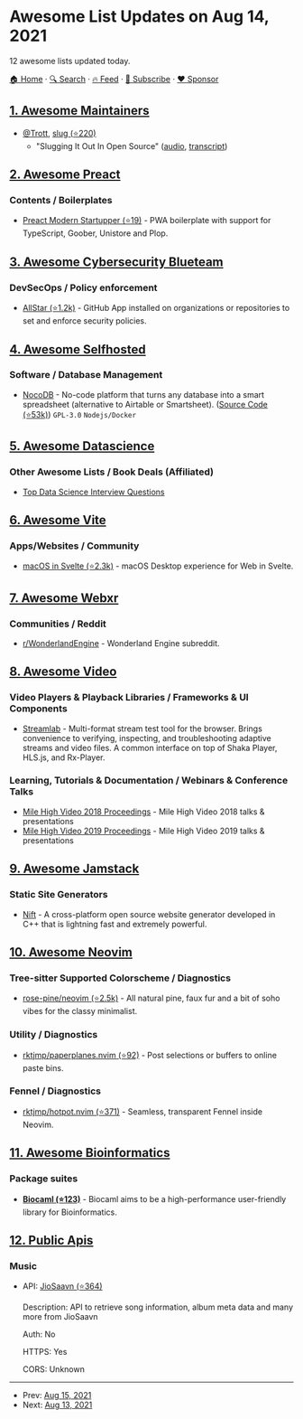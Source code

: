 # Awesome List Updates on Aug 14, 2021

12 awesome lists updated today.

[🏠 Home](/README.md) · [🔍 Search](https://www.trackawesomelist.com/search/) · [🔥 Feed](https://www.trackawesomelist.com/rss.xml) · [📮 Subscribe](https://trackawesomelist.us17.list-manage.com/subscribe?u=d2f0117aa829c83a63ec63c2f&id=36a103854c) · [❤️  Sponsor](https://github.com/sponsors/theowenyoung)



## [1. Awesome Maintainers](/content/nayafia/awesome-maintainers/README.md)

*   [@Trott](https://github.com/Trott), [slug (⭐220)](https://github.com/Trott/slug)
    *   "Slugging It Out In Open Source" ([audio](https://soundcloud.com/rich-trott/slugging-it-out-in-open-source), [transcript](https://medium.com/@Trott/slugging-it-out-in-open-source-a62f554b6e2))

## [2. Awesome Preact](/content/preactjs/awesome-preact/README.md)

### Contents / Boilerplates

*   [Preact Modern Startupper (⭐19)](https://github.com/kolodziejczakM/preact-modern-startupper) - PWA boilerplate with support for TypeScript, Goober, Unistore and Plop.

## [3. Awesome Cybersecurity Blueteam](/content/fabacab/awesome-cybersecurity-blueteam/README.md)

### DevSecOps / Policy enforcement

*   [AllStar (⭐1.2k)](https://github.com/ossf/allstar) - GitHub App installed on organizations or repositories to set and enforce security policies.

## [4. Awesome Selfhosted](/content/awesome-selfhosted/awesome-selfhosted/README.md)

### Software / Database Management

*   [NocoDB](https://www.nocodb.com/) - No-code platform that turns any database into a smart spreadsheet (alternative to Airtable or Smartsheet). ([Source Code (⭐53k)](https://github.com/nocodb/nocodb)) `GPL-3.0` `Nodejs/Docker`

## [5. Awesome Datascience](/content/academic/awesome-datascience/README.md)

### Other Awesome Lists / Book Deals (Affiliated)

*   [Top Data Science Interview Questions](https://www.interviewbit.com/data-science-interview-questions/)

## [6. Awesome Vite](/content/vitejs/awesome-vite/README.md)

### Apps/Websites / Community

*   [macOS in Svelte (⭐2.3k)](https://github.com/PuruVJ/macos-web/) - macOS Desktop experience for Web in Svelte.

## [7. Awesome Webxr](/content/msub2/awesome-webxr/README.md)

### Communities / Reddit

*   [r/WonderlandEngine](https://www.reddit.com/r/WonderlandEngine/) - Wonderland Engine subreddit.

## [8. Awesome Video](/content/krzemienski/awesome-video/README.md)

### Video Players & Playback Libraries / Frameworks & UI Components

*   [Streamlab](https://vimond.github.io/streamlab/)  - Multi-format stream test tool for the browser. Brings convenience to verifying, inspecting, and troubleshooting adaptive streams and video files. A common interface on top of Shaka Player, HLS.js, and Rx-Player.

### Learning, Tutorials & Documentation / Webinars & Conference Talks

*   [Mile High Video 2018 Proceedings](https://mile-high.video/files/mhv2018)  - Mile High Video 2018 talks & presentations
*   [Mile High Video 2019 Proceedings](https://mile-high.video/files/mhv2019)  - Mile High Video 2019 talks & presentations

## [9. Awesome Jamstack](/content/automata/awesome-jamstack/README.md)

### Static Site Generators

*   [Nift](https://nift.dev) - A cross-platform open source website generator developed in C++ that is lightning fast and extremely powerful.

## [10. Awesome Neovim](/content/rockerBOO/awesome-neovim/README.md)

### Tree-sitter Supported Colorscheme / Diagnostics

*   [rose-pine/neovim (⭐2.5k)](https://github.com/rose-pine/neovim) - All natural pine, faux fur and a bit of soho vibes for the classy minimalist.

### Utility / Diagnostics

*   [rktjmp/paperplanes.nvim (⭐92)](https://github.com/rktjmp/paperplanes.nvim) - Post selections or buffers to online paste bins.

### Fennel / Diagnostics

*   [rktjmp/hotpot.nvim (⭐371)](https://github.com/rktjmp/hotpot.nvim) - Seamless, transparent Fennel inside Neovim.

## [11. Awesome Bioinformatics](/content/danielecook/Awesome-Bioinformatics/README.md)

### Package suites

*   **[Biocaml (⭐123)](https://github.com/biocaml/biocaml)** - Biocaml aims to be a high-performance user-friendly library for Bioinformatics.

## [12. Public Apis](/content/public-apis/public-apis/README.md)

### Music

- API: [JioSaavn (⭐364)](https://github.com/cyberboysumanjay/JioSaavnAPI)

  Description: API to retrieve song information, album meta data and many more from JioSaavn

  Auth: No

  HTTPS: Yes

  CORS: Unknown



---

- Prev: [Aug 15, 2021](/content/2021/08/15/README.md)
- Next: [Aug 13, 2021](/content/2021/08/13/README.md)